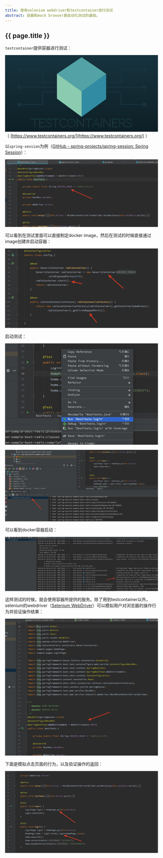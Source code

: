 ```yaml
---
title: 使用selenium webdriver和testcontainer进行测试
abstract: 容器和mock browser是自动化测试的基础。
---
```


## {{ page.title }}

`testcontainer`提供容器进行测试：

![](https://raw.githubusercontent.com/liweinan/blogpic2019/master/data/may16/logo.png)
（ [https://www.testcontainers.org/](https://www.testcontainers.org/) ）

以`spring-session`为例（[GitHub - spring-projects/spring-session: Spring Session](https://github.com/spring-projects/spring-session)）：

![](https://raw.githubusercontent.com/liweinan/blogpic2019/master/data/may16/488B54A8-9577-4D75-B7C0-FE801D4C3A82.png)

可以看到在测试里面可以直接制定docker image，然后在测试的时候直接通过image创建并启动容器：

![](https://raw.githubusercontent.com/liweinan/blogpic2019/master/data/may16/E427F203-1601-4778-945F-DC97EC47EFBA.png)

启动测试：

![](https://raw.githubusercontent.com/liweinan/blogpic2019/master/data/may16/1BA4AC7C-AF27-4645-8644-0A87B56D0807.png)

![](https://raw.githubusercontent.com/liweinan/blogpic2019/master/data/may16/659A0B54-960A-48BF-9454-AE56D9A5B192.png)

可以看到docker容器启动：

![](https://raw.githubusercontent.com/liweinan/blogpic2019/master/data/may16/779E738B-28FF-4F4B-97C3-3216908F1E00.png)

这样测试的时候，就会使用容器所提供的服务。除了用到testcontainer以外，selenium的webdriver（[Selenium WebDriver](https://www.seleniumhq.org/projects/webdriver/)）可以模拟用户对浏览器的操作行为并验证操作结果：

![](https://raw.githubusercontent.com/liweinan/blogpic2019/master/data/may16/3A192081-4258-4A95-A9D7-0310AA932DD9.png)

下面是模拟点击页面的行为，以及验证操作的返回：

![](https://raw.githubusercontent.com/liweinan/blogpic2019/master/data/may16/B12AD250-1BBE-4325-969A-607416AE4332.png)





